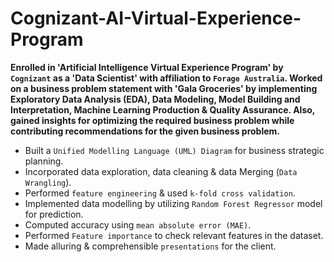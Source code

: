 # Cognizant-AI-Virtual-Experience-Program

**Enrolled in 'Artificial Intelligence Virtual Experience Program' by `Cognizant` as a 'Data Scientist' with affiliation to `Forage Australia`. Worked on a business problem statement with 'Gala Groceries' by implementing Exploratory Data Analysis (EDA), Data Modeling, Model Building and Interpretation, Machine Learning Production & Quality Assurance. Also, gained insights for optimizing the required business problem while contributing recommendations for the given business problem.**
* Built a `Unified Modelling Language (UML) Diagram` for business strategic planning.
* Incorporated data exploration, data cleaning & data Merging (`Data Wrangling`).
* Performed `feature engineering` & used `k-fold cross validation`.
* Implemented data modelling by utilizing `Random Forest Regressor` model for prediction.
* Computed accuracy using `mean absolute error (MAE)`. 
* Performed `Feature importance` to check relevant features in the dataset.
* Made alluring & comprehensible `presentations` for the client.
